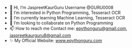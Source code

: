 - 👋 Hi, I’m JaspreetKaurGuru Username @GURU0008 
- 👀 I’m interested in Python Programming, Tesseract OCR
- 🌱 I’m currently learning Machine Learning, Tesseract OCR
- 💞️ I’m looking to collaborate on Python Programming
- 📫 How to reach me Contact me: epythonguru@gmail.com, jaspreetkaurguru8@gmail.com
- ✨ My Official Website: www.epythonguru.com

<!---
GURU008/GURU008 is a ✨ special ✨ repository because its `README.md` (this file) appears on your GitHub profile.
You can click the Preview link to take a look at your changes.
--->
